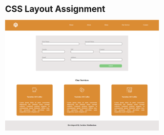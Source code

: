 # CSS Layout Assignment
 
<img src="https://github.com/sachira-madhushan/CSS-Layout-Assignment/blob/main/CSS-Layout.png">
